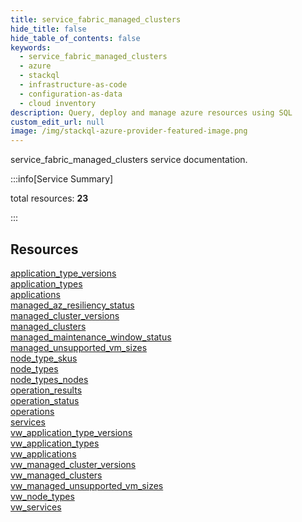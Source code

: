 ```yaml
---
title: service_fabric_managed_clusters
hide_title: false
hide_table_of_contents: false
keywords:
  - service_fabric_managed_clusters
  - azure
  - stackql
  - infrastructure-as-code
  - configuration-as-data
  - cloud inventory
description: Query, deploy and manage azure resources using SQL
custom_edit_url: null
image: /img/stackql-azure-provider-featured-image.png
---
```


service_fabric_managed_clusters service documentation.

:::info[Service Summary]

total resources: __23__  

:::

## Resources
<div class="row">
<div class="providerDocColumn">
<a href="/services/service_fabric_managed_clusters/application_type_versions/">application_type_versions</a><br />
<a href="/services/service_fabric_managed_clusters/application_types/">application_types</a><br />
<a href="/services/service_fabric_managed_clusters/applications/">applications</a><br />
<a href="/services/service_fabric_managed_clusters/managed_az_resiliency_status/">managed_az_resiliency_status</a><br />
<a href="/services/service_fabric_managed_clusters/managed_cluster_versions/">managed_cluster_versions</a><br />
<a href="/services/service_fabric_managed_clusters/managed_clusters/">managed_clusters</a><br />
<a href="/services/service_fabric_managed_clusters/managed_maintenance_window_status/">managed_maintenance_window_status</a><br />
<a href="/services/service_fabric_managed_clusters/managed_unsupported_vm_sizes/">managed_unsupported_vm_sizes</a><br />
<a href="/services/service_fabric_managed_clusters/node_type_skus/">node_type_skus</a><br />
<a href="/services/service_fabric_managed_clusters/node_types/">node_types</a><br />
<a href="/services/service_fabric_managed_clusters/node_types_nodes/">node_types_nodes</a><br />
<a href="/services/service_fabric_managed_clusters/operation_results/">operation_results</a>
</div>
<div class="providerDocColumn">
<a href="/services/service_fabric_managed_clusters/operation_status/">operation_status</a><br />
<a href="/services/service_fabric_managed_clusters/operations/">operations</a><br />
<a href="/services/service_fabric_managed_clusters/services/">services</a><br />
<a href="/services/service_fabric_managed_clusters/vw_application_type_versions/">vw_application_type_versions</a><br />
<a href="/services/service_fabric_managed_clusters/vw_application_types/">vw_application_types</a><br />
<a href="/services/service_fabric_managed_clusters/vw_applications/">vw_applications</a><br />
<a href="/services/service_fabric_managed_clusters/vw_managed_cluster_versions/">vw_managed_cluster_versions</a><br />
<a href="/services/service_fabric_managed_clusters/vw_managed_clusters/">vw_managed_clusters</a><br />
<a href="/services/service_fabric_managed_clusters/vw_managed_unsupported_vm_sizes/">vw_managed_unsupported_vm_sizes</a><br />
<a href="/services/service_fabric_managed_clusters/vw_node_types/">vw_node_types</a><br />
<a href="/services/service_fabric_managed_clusters/vw_services/">vw_services</a>
</div>
</div>